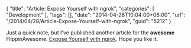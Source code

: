 {
	"title": "Article: Expose Yourself with ngrok",
	"categories": [
		"Development"
	],
	"tags": [],
	"date": "2014-04-28T10:04:00+06:00",
	"url": "/2014/04/28/Article-Expose-Yourself-with-ngrok",
	"guid": "5212"
}

<p>
Just a quick note, but I've published another article for the <strong>awesome</strong> FlippinAwesome: <a href="http://flippinawesome.org/2014/04/28/expose-yourself-with-ngrok/">Expose Yourself with ngrok</a>. Hope you like it.
</p>